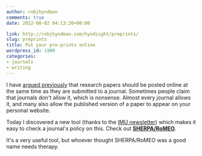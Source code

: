 ```yaml
---
author: robjhyndman
comments: true
date: 2012-08-02 04:13:20+00:00

link: http://robjhyndman.com/hyndsight/preprints/
slug: preprints
title: Put your pre-prints online
wordpress_id: 1900
categories:
- journals
- writing
---
```


I have [argued previously](http://robjhyndman.com/hyndsight/working-papers/) that research papers should be posted online at the same time as they are submitted to a journal. Sometimes people claim that journals don't allow it, which is nonsense. Almost every journal allows it, and many also allow the published version of a paper to appear on your personal website.

Today I discovered a new tool (thanks to the [IMU newsletter](http://www.mathunion.org/imu-net/archive/2012/imu-net-054/)) which makes it easy to check a journal's policy on this. Check out [**SHERPA/RoMEO**](http://www.sherpa.ac.uk/romeo/). 

It's a very useful tool, but whoever thought SHERPA/RoMEO was a good name needs therapy.
